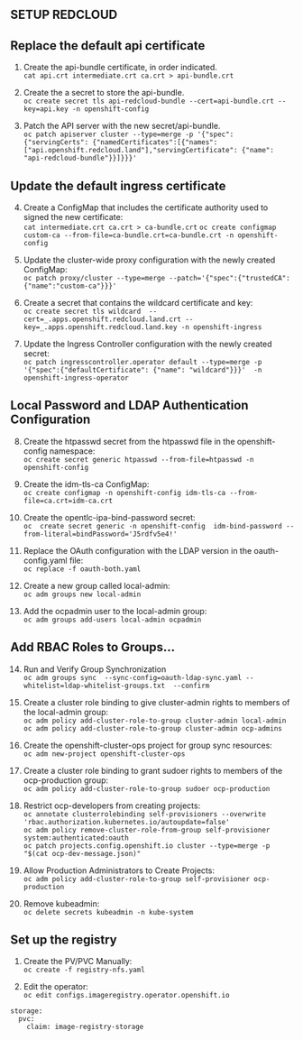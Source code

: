 ## SETUP REDCLOUD

  ## Replace the default api certificate
1. Create the api-bundle certificate, in order indicated. \
``` cat api.crt intermediate.crt ca.crt > api-bundle.crt ```

2. Create the a secret to store the api-bundle. \
``` oc create secret tls api-redcloud-bundle --cert=api-bundle.crt --key=api.key -n openshift-config ```

3. Patch the API server with the new secret/api-bundle. \
``` oc patch apiserver cluster --type=merge -p '{"spec":{"servingCerts": {"namedCertificates":[{"names": ["api.openshift.redcloud.land"],"servingCertificate": {"name": "api-redcloud-bundle"}}]}}}' ```

  ## Update the default ingress certificate

4. Create a ConfigMap that includes the certificate authority used to signed the new certificate: \
``` cat intermediate.crt ca.crt > ca-bundle.crt ```
```oc create configmap custom-ca --from-file=ca-bundle.crt=ca-bundle.crt -n openshift-config```

5. Update the cluster-wide proxy configuration with the newly created ConfigMap: \
```oc patch proxy/cluster --type=merge --patch='{"spec":{"trustedCA":{"name":"custom-ca"}}}'```

6. Create a secret that contains the wildcard certificate and key: \
```oc create secret tls wildcard  --cert=_.apps.openshift.redcloud.land.crt --key=_.apps.openshift.redcloud.land.key -n openshift-ingress```

7. Update the Ingress Controller configuration with the newly created secret: \
```oc patch ingresscontroller.operator default --type=merge -p  '{"spec":{"defaultCertificate": {"name": "wildcard"}}}'  -n openshift-ingress-operator```

  ## Local Password and LDAP Authentication Configuration

8. Create the htpasswd secret from the htpasswd file in the openshift-config namespace: \
```oc create secret generic htpasswd --from-file=htpasswd -n openshift-config```

9. Create the idm-tls-ca ConfigMap: \
```oc create configmap -n openshift-config idm-tls-ca --from-file=ca.crt=idm-ca.crt```

10. Create the opentlc-ipa-bind-password secret: \
```oc  create secret generic -n openshift-config  idm-bind-password --from-literal=bindPassword='J5rdfv5e4!'```

11. Replace the OAuth configuration with the LDAP version in the oauth-config.yaml file: \
```oc replace -f oauth-both.yaml```

12. Create a new group called local-admin: \
```oc adm groups new local-admin```

13. Add the ocpadmin user to the local-admin group: \
```oc adm groups add-users local-admin ocpadmin```


  ## Add RBAC Roles to Groups...

14. Run and Verify Group Synchronization \
```oc adm groups sync  --sync-config=oauth-ldap-sync.yaml --whitelist=ldap-whitelist-groups.txt  --confirm```

15. Create a cluster role binding to give cluster-admin rights to members of the local-admin group: \
```oc adm policy add-cluster-role-to-group cluster-admin local-admin``` \
```oc adm policy add-cluster-role-to-group cluster-admin ocp-admins```

16. Create the openshift-cluster-ops project for group sync resources: \
```oc adm new-project openshift-cluster-ops```

17. Create a cluster role binding to grant sudoer rights to members of the ocp-production group: \
```oc adm policy add-cluster-role-to-group sudoer ocp-production```

18. Restrict ocp-developers from creating projects: \
```oc annotate clusterrolebinding self-provisioners --overwrite 'rbac.authorization.kubernetes.io/autoupdate=false'``` \
```oc adm policy remove-cluster-role-from-group self-provisioner system:authenticated:oauth``` \
```oc patch projects.config.openshift.io cluster --type=merge -p "$(cat ocp-dev-message.json)"```

19. Allow Production Administrators to Create Projects: \
```oc adm policy add-cluster-role-to-group self-provisioner ocp-production```

20. Remove kubeadmin: \
```oc delete secrets kubeadmin -n kube-system```


  ## Set up the registry

1. Create the PV/PVC Manually: \
```oc create -f registry-nfs.yaml```

2. Edit the operator: \
```oc edit configs.imageregistry.operator.openshift.io``` 

```
storage:
  pvc:
    claim: image-registry-storage
``` 